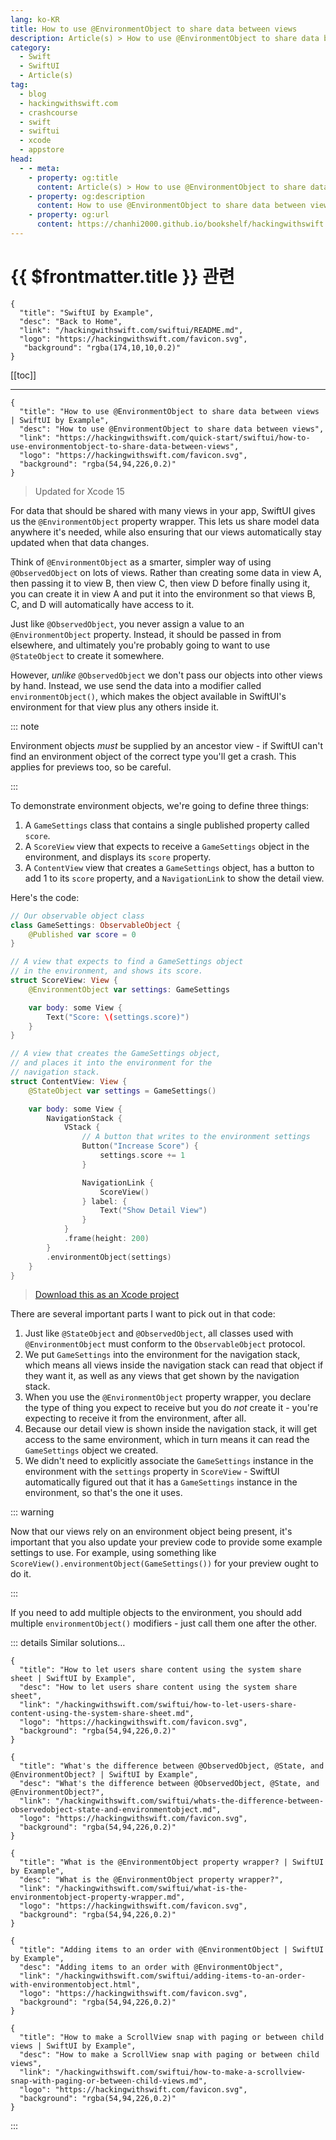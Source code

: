 ```yaml
---
lang: ko-KR
title: How to use @EnvironmentObject to share data between views
description: Article(s) > How to use @EnvironmentObject to share data between views
category:
  - Swift
  - SwiftUI
  - Article(s)
tag: 
  - blog
  - hackingwithswift.com
  - crashcourse
  - swift
  - swiftui
  - xcode
  - appstore
head:
  - - meta:
    - property: og:title
      content: Article(s) > How to use @EnvironmentObject to share data between views
    - property: og:description
      content: How to use @EnvironmentObject to share data between views
    - property: og:url
      content: https://chanhi2000.github.io/bookshelf/hackingwithswift.com/swiftui/how-to-use-environmentobject-to-share-data-between-views.html
---
```


# {{ $frontmatter.title }} 관련

```component VPCard
{
  "title": "SwiftUI by Example",
  "desc": "Back to Home",
  "link": "/hackingwithswift.com/swiftui/README.md",
  "logo": "https://hackingwithswift.com/favicon.svg",
   "background": "rgba(174,10,10,0.2)"
}
```

[[toc]]

---

```component VPCard
{
  "title": "How to use @EnvironmentObject to share data between views | SwiftUI by Example",
  "desc": "How to use @EnvironmentObject to share data between views",
  "link": "https://hackingwithswift.com/quick-start/swiftui/how-to-use-environmentobject-to-share-data-between-views",
  "logo": "https://hackingwithswift.com/favicon.svg",
  "background": "rgba(54,94,226,0.2)"
}
```

> Updated for Xcode 15

For data that should be shared with many views in your app, SwiftUI gives us the `@EnvironmentObject` property wrapper. This lets us share model data anywhere it's needed, while also ensuring that our views automatically stay updated when that data changes.

Think of `@EnvironmentObject` as a smarter, simpler way of using `@ObservedObject` on lots of views. Rather than creating some data in view A, then passing it to view B, then view C, then view D before finally using it, you can create it in view A and put it into the environment so that views B, C, and D will automatically have access to it.

Just like `@ObservedObject`, you never assign a value to an `@EnvironmentObject` property. Instead, it should be passed in from elsewhere, and ultimately you're probably going to want to use `@StateObject` to create it somewhere.

However, *unlike* `@ObservedObject` we don't pass our objects into other views by hand. Instead, we use send the data into a modifier called `environmentObject()`, which makes the object available in SwiftUI's environment for that view plus any others inside it.

::: note

Environment objects *must* be supplied by an ancestor view - if SwiftUI can't find an environment object of the correct type you'll get a crash. This applies for previews too, so be careful.

:::

To demonstrate environment objects, we're going to define three things:

1. A `GameSettings` class that contains a single published property called `score`.
2. A `ScoreView` view that expects to receive a `GameSettings` object in the environment, and displays its `score` property.
3. A `ContentView` view that creates a `GameSettings` object, has a button to add 1 to its `score` property, and a `NavigationLink` to show the detail view.

Here's the code:

```swift
// Our observable object class
class GameSettings: ObservableObject {
    @Published var score = 0
}

// A view that expects to find a GameSettings object
// in the environment, and shows its score.
struct ScoreView: View {
    @EnvironmentObject var settings: GameSettings

    var body: some View {
        Text("Score: \(settings.score)")
    }
}

// A view that creates the GameSettings object,
// and places it into the environment for the
// navigation stack.
struct ContentView: View {
    @StateObject var settings = GameSettings()

    var body: some View {
        NavigationStack {
            VStack {
                // A button that writes to the environment settings
                Button("Increase Score") {
                    settings.score += 1
                }

                NavigationLink {
                    ScoreView()
                } label: {
                    Text("Show Detail View")
                }
            }
            .frame(height: 200)
        }
        .environmentObject(settings)
    }
}
```

> [<FontIcon icon="fas fa-file-zipper"/>Download this as an Xcode project](https://hackingwithswift.com/files/projects/swiftui/how-to-use-environmentobject-to-share-data-between-views-1.zip)

<VidStack src="https://hackingwithswift.com/img/books/quick-start/swiftui/how-to-use-environmentobject-to-share-data-between-views-1~dark.mp4" />

There are several important parts I want to pick out in that code:

1. Just like `@StateObject` and `@ObservedObject`, all classes used with `@EnvironmentObject` must conform to the `ObservableObject` protocol.
2. We put `GameSettings` into the environment for the navigation stack, which means all views inside the navigation stack can read that object if they want it, as well as any views that get shown by the navigation stack.
3. When you use the `@EnvironmentObject` property wrapper, you declare the type of thing you expect to receive but you do *not* create it - you're expecting to receive it from the environment, after all.
4. Because our detail view is shown inside the navigation stack, it will get access to the same environment, which in turn means it can read the `GameSettings` object we created.
5. We didn't need to explicitly associate the `GameSettings` instance in the environment with the `settings` property in `ScoreView` - SwiftUI automatically figured out that it has a `GameSettings` instance in the environment, so that's the one it uses.

::: warning

Now that our views rely on an environment object being present, it's important that you also update your preview code to provide some example settings to use. For example, using something like `ScoreView().environmentObject(GameSettings())` for your preview ought to do it.

:::

If you need to add multiple objects to the environment, you should add multiple `environmentObject()` modifiers - just call them one after the other.

::: details Similar solutions…

```component VPCard
{
  "title": "How to let users share content using the system share sheet | SwiftUI by Example",
  "desc": "How to let users share content using the system share sheet",
  "link": "/hackingwithswift.com/swiftui/how-to-let-users-share-content-using-the-system-share-sheet.md",
  "logo": "https://hackingwithswift.com/favicon.svg",
  "background": "rgba(54,94,226,0.2)"
}
```

```component VPCard
{
  "title": "What's the difference between @ObservedObject, @State, and @EnvironmentObject? | SwiftUI by Example",
  "desc": "What's the difference between @ObservedObject, @State, and @EnvironmentObject?",
  "link": "/hackingwithswift.com/swiftui/whats-the-difference-between-observedobject-state-and-environmentobject.md",
  "logo": "https://hackingwithswift.com/favicon.svg",
  "background": "rgba(54,94,226,0.2)"
}
```

```component VPCard
{
  "title": "What is the @EnvironmentObject property wrapper? | SwiftUI by Example",
  "desc": "What is the @EnvironmentObject property wrapper?",
  "link": "/hackingwithswift.com/swiftui/what-is-the-environmentobject-property-wrapper.md",
  "logo": "https://hackingwithswift.com/favicon.svg",
  "background": "rgba(54,94,226,0.2)"
}
```

```component VPCard
{
  "title": "Adding items to an order with @EnvironmentObject | SwiftUI by Example",
  "desc": "Adding items to an order with @EnvironmentObject",
  "link": "/hackingwithswift.com/swiftui/adding-items-to-an-order-with-environmentobject.html",
  "logo": "https://hackingwithswift.com/favicon.svg",
  "background": "rgba(54,94,226,0.2)"
}
```

```component VPCard
{
  "title": "How to make a ScrollView snap with paging or between child views | SwiftUI by Example",
  "desc": "How to make a ScrollView snap with paging or between child views",
  "link": "/hackingwithswift.com/swiftui/how-to-make-a-scrollview-snap-with-paging-or-between-child-views.md",
  "logo": "https://hackingwithswift.com/favicon.svg",
  "background": "rgba(54,94,226,0.2)"
}
```

:::

